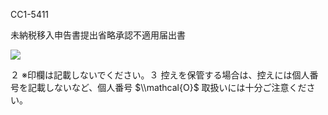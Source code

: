 CC1-5411

未納税移入申告書提出省略承認不適用届出書

![](https://www.nta.go.jp/tmp/3143573e-a01e-4dc6-af7e-a1320fc145cb/images/36a16a058a68ca080225be5a5cd6396434ed406485a826a62c999f8a0a158668.jpg)

２ ※印欄は記載しないでください。３ 控えを保管する場合は、控えには個人番号を記載しないなど、個人番号 $\\mathcal{O}$ 取扱いには十分ご注意ください。